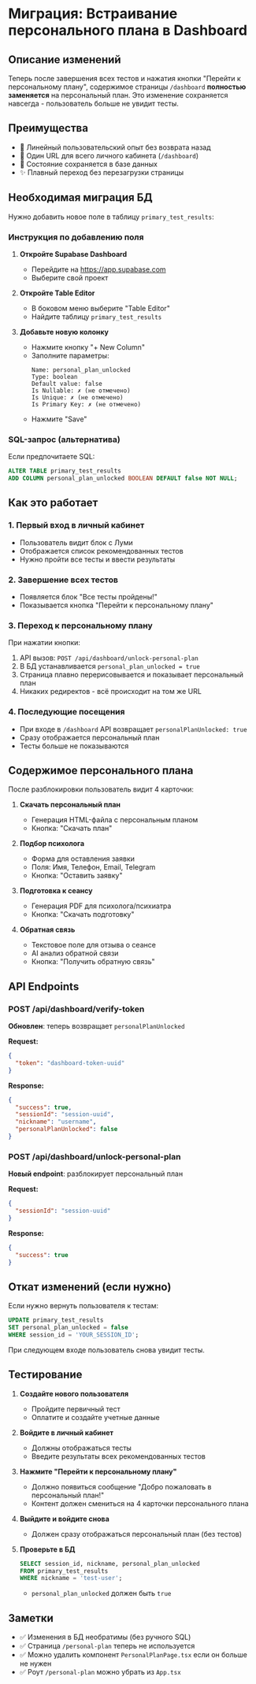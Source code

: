 # Миграция: Встраивание персонального плана в Dashboard

## Описание изменений

Теперь после завершения всех тестов и нажатия кнопки "Перейти к персональному плану", содержимое страницы `/dashboard` **полностью заменяется** на персональный план. Это изменение сохраняется навсегда - пользователь больше не увидит тесты.

## Преимущества

- 🎯 Линейный пользовательский опыт без возврата назад
- 📍 Один URL для всего личного кабинета (`/dashboard`)
- 💾 Состояние сохраняется в базе данных
- ✨ Плавный переход без перезагрузки страницы

## Необходимая миграция БД

Нужно добавить новое поле в таблицу `primary_test_results`:

### Инструкция по добавлению поля

1. **Откройте Supabase Dashboard**
   - Перейдите на https://app.supabase.com
   - Выберите свой проект

2. **Откройте Table Editor**
   - В боковом меню выберите "Table Editor"
   - Найдите таблицу `primary_test_results`

3. **Добавьте новую колонку**
   - Нажмите кнопку "+ New Column"
   - Заполните параметры:
     ```
     Name: personal_plan_unlocked
     Type: boolean
     Default value: false
     Is Nullable: ✗ (не отмечено)
     Is Unique: ✗ (не отмечено)
     Is Primary Key: ✗ (не отмечено)
     ```
   - Нажмите "Save"

### SQL-запрос (альтернатива)

Если предпочитаете SQL:

```sql
ALTER TABLE primary_test_results
ADD COLUMN personal_plan_unlocked BOOLEAN DEFAULT false NOT NULL;
```

## Как это работает

### 1. Первый вход в личный кабинет

- Пользователь видит блок с Луми
- Отображается список рекомендованных тестов
- Нужно пройти все тесты и ввести результаты

### 2. Завершение всех тестов

- Появляется блок "Все тесты пройдены!"
- Показывается кнопка "Перейти к персональному плану"

### 3. Переход к персональному плану

При нажатии кнопки:
1. API вызов: `POST /api/dashboard/unlock-personal-plan`
2. В БД устанавливается `personal_plan_unlocked = true`
3. Страница плавно перерисовывается и показывает персональный план
4. Никаких редиректов - всё происходит на том же URL

### 4. Последующие посещения

- При входе в `/dashboard` API возвращает `personalPlanUnlocked: true`
- Сразу отображается персональный план
- Тесты больше не показываются

## Содержимое персонального плана

После разблокировки пользователь видит 4 карточки:

1. **Скачать персональный план**
   - Генерация HTML-файла с персональным планом
   - Кнопка: "Скачать план"

2. **Подбор психолога**
   - Форма для оставления заявки
   - Поля: Имя, Телефон, Email, Telegram
   - Кнопка: "Оставить заявку"

3. **Подготовка к сеансу**
   - Генерация PDF для психолога/психиатра
   - Кнопка: "Скачать подготовку"

4. **Обратная связь**
   - Текстовое поле для отзыва о сеансе
   - AI анализ обратной связи
   - Кнопка: "Получить обратную связь"

## API Endpoints

### POST /api/dashboard/verify-token

**Обновлен**: теперь возвращает `personalPlanUnlocked`

**Request:**
```json
{
  "token": "dashboard-token-uuid"
}
```

**Response:**
```json
{
  "success": true,
  "sessionId": "session-uuid",
  "nickname": "username",
  "personalPlanUnlocked": false
}
```

### POST /api/dashboard/unlock-personal-plan

**Новый endpoint**: разблокирует персональный план

**Request:**
```json
{
  "sessionId": "session-uuid"
}
```

**Response:**
```json
{
  "success": true
}
```

## Откат изменений (если нужно)

Если нужно вернуть пользователя к тестам:

```sql
UPDATE primary_test_results 
SET personal_plan_unlocked = false 
WHERE session_id = 'YOUR_SESSION_ID';
```

При следующем входе пользователь снова увидит тесты.

## Тестирование

1. **Создайте нового пользователя**
   - Пройдите первичный тест
   - Оплатите и создайте учетные данные

2. **Войдите в личный кабинет**
   - Должны отображаться тесты
   - Введите результаты всех рекомендованных тестов

3. **Нажмите "Перейти к персональному плану"**
   - Должно появиться сообщение "Добро пожаловать в персональный план!"
   - Контент должен смениться на 4 карточки персонального плана

4. **Выйдите и войдите снова**
   - Должен сразу отображаться персональный план (без тестов)

5. **Проверьте в БД**
   ```sql
   SELECT session_id, nickname, personal_plan_unlocked 
   FROM primary_test_results 
   WHERE nickname = 'test-user';
   ```
   - `personal_plan_unlocked` должен быть `true`

## Заметки

- ✅ Изменения в БД необратимы (без ручного SQL)
- ✅ Страница `/personal-plan` теперь не используется
- ✅ Можно удалить компонент `PersonalPlanPage.tsx` если он больше не нужен
- ✅ Роут `/personal-plan` можно убрать из `App.tsx`

